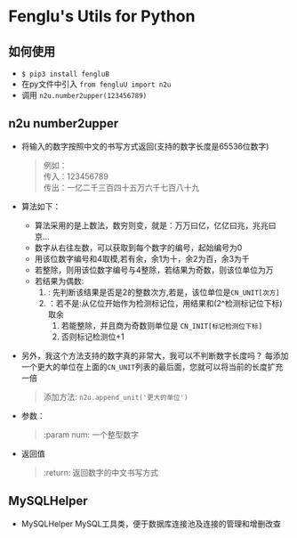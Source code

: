 # Fenglu's Utils for Python
## 如何使用
* `$ pip3 install fengluB`
* 在py文件中引入 `from fengluU import n2u`
* 调用 `n2u.number2upper(123456789)`
## n2u number2upper 
* 将输入的数字按照中文的书写方式返回(支持的数字长度是65536位数字)
    > 例如：<br/>
        传入：123456789<br/>
        传出：一亿二千三百四十五万六千七百八十九 
* 算法如下：
   * 算法采用的是上数法，数穷则变，就是：万万曰亿，亿亿曰兆，兆兆曰京...
   * 数字从右往左数，可以获取到每个数字的编号，起始编号为0
   * 用该位数字编号和4取模,若有余，余1为十，余2为百，余3为千
   * 若整除，则用该位数字编号与4整除，若结果为奇数，则该位单位为万
   * 若结果为偶数:
        1. :  先判断该结果是否是2的整数次方,若是，该位单位是`CN_UNIT[次方]`
        2. ：若不是:从亿位开始作为检测标记位，用结果和(2^检测标记位下标)取余
           1. 若能整除，并且商为奇数则单位是 `CN_INIT[标记检测位下标]`
           2. 否则标记检测位+1
* 另外，我这个方法支持的数字真的非常大，我可以不判断数字长度吗？
    每添加一个更大的单位在上面的`CN_UNIT`列表的最后面，您就可以将当前的长度扩充一倍
    
    > 添加方法: `n2u.append_unit('更大的单位')`                                    
* 参数：
    
    > :param num: 一个整型数字
* 返回值 
    > :return: 返回数字的中文书写方式
    
## MySQLHelper
* MySQLHelper MySQL工具类，便于数据库连接池及连接的管理和增删改查
